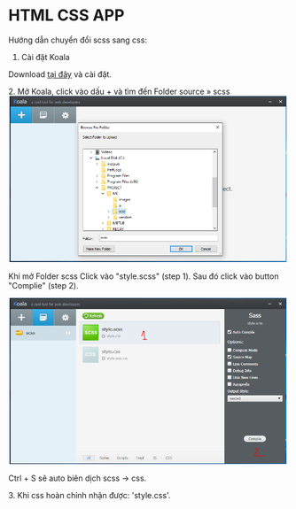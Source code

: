 # HTML CSS APP 

Hướng dẫn chuyển đổi scss sang css:
1. Cài đặt Koala
<p>Download <a target='_blank' href="http://koala-app.com/">tại đây</a> và cài đặt.</p>
2. Mở Koala, click vào dấu + và tìm đến Folder source » scss
<div style="text-align:center;"><img src="./images/readme/1.png" alt="" width=500 height=300 /></div>
<p>Khi mở Folder scss Click vào "style.scss" (step 1). Sau đó click vào button "Complie" (step 2).</p>
<div style="text-align:center;"><img src="./images/readme/2.png" alt="" width=500 height=300 /></div>
<p>Ctrl + S sẽ auto biên dịch scss -> css.</p>
3. Khi css hoàn chỉnh nhận được: 'style.css'.
